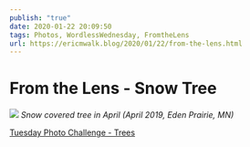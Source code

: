 ```yaml
---
publish: "true"
date: 2020-01-22 20:09:50
tags: Photos, WordlessWednesday, FromtheLens
url: https://ericmwalk.blog/2020/01/22/from-the-lens.html
---
```


# From the Lens - Snow Tree

![](https://ericmwalk.blog/uploads/2021/616842adf5.jpg)
*Snow covered tree in April (April 2019, Eden Prairie, MN)*

<a href="https://dutchgoesthephoto.net/2020/01/21/tuesday-photo-challenge-trees/">Tuesday Photo Challenge - Trees</a>
